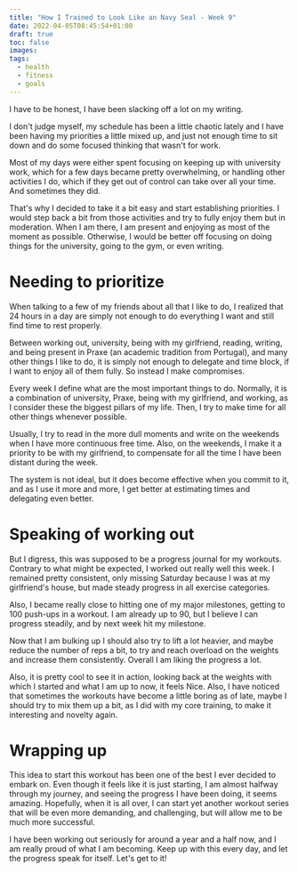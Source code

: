 ```yaml
---
title: "How I Trained to Look Like an Navy Seal - Week 9"
date: 2022-04-05T08:45:54+01:00
draft: true
toc: false
images:
tags:
  - health
  - fitness
  - goals
---
```


I have to be honest, I have been slacking off a lot on my writing.

I don't judge myself, my schedule has been a little chaotic lately and I have been having my priorities a little mixed up, and just not enough time to sit down and do some focused thinking that wasn't for work.

Most of my days were either spent focusing on keeping up with university work, which for a few days became pretty overwhelming, or handling other activities I do, which if they get out of control can take over all your time. And sometimes they did.

That's why I decided to take it a bit easy and start establishing priorities. I would step back a bit from those activities and try to fully enjoy them but in moderation. When I am there, I am present and enjoying as most of the moment as possible. Otherwise, I would be better off focusing on doing things for the university, going to the gym, or even writing.

# Needing to prioritize

When talking to a few of my friends about all that I like to do, I realized that 24 hours in a day are simply not enough to do everything I want and still find time to rest properly.

Between working out, university, being with my girlfriend, reading, writing, and being present in Praxe (an academic tradition from Portugal), and many other things I like to do, it is simply not enough to delegate and time block, if I want to enjoy all of them fully. So instead I make compromises.

Every week I define what are the most important things to do. Normally, it is a combination of university, Praxe, being with my girlfriend, and working, as I consider these the biggest pillars of my life. Then, I try to make time for all other things whenever possible.

Usually, I try to read in the more dull moments and write on the weekends when I have more continuous free time. Also, on the weekends, I make it a priority to be with my girlfriend, to compensate for all the time I have been distant during the week.

The system is not ideal, but it does become effective when you commit to it, and as I use it more and more, I get better at estimating times and delegating even better.

# Speaking of working out

But I digress, this was supposed to be a progress journal for my workouts. Contrary to what might be expected, I worked out really well this week. I remained pretty consistent, only missing Saturday because I was at my girlfriend's house, but made steady progress in all exercise categories.

Also, I became really close to hitting one of my major milestones, getting to 100 push-ups in a workout. I am already up to 90, but I believe I can progress steadily, and by next week hit my milestone.

Now that I am bulking up I should also try to lift a lot heavier, and maybe reduce the number of reps a bit, to try and reach overload on the weights and increase them consistently. Overall I am liking the progress a lot.

Also, it is pretty cool to see it in action, looking back at the weights with which I started and what I am up to now, it feels Nice. Also, I have noticed that sometimes the workouts have become a little boring as of late, maybe I should try to mix them up a bit, as I did with my core training, to make it interesting and novelty again.

# Wrapping up

This idea to start this workout has been one of the best I ever decided to embark on. Even though it feels like it is just starting, I am almost halfway through my journey, and seeing the progress I have been doing, it seems amazing. Hopefully, when it is all over, I can start yet another workout series that will be even more demanding, and challenging, but will allow me to be much more successful.

I have been working out seriously for around a year and a half now, and I am really proud of what I am becoming. Keep up with this every day, and let the progress speak for itself. Let's get to it!
